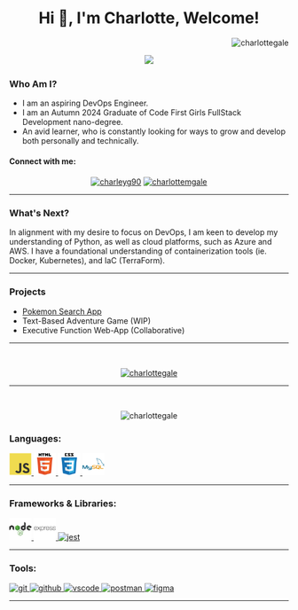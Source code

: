 <h1 align="center">Hi 👋, I'm Charlotte, Welcome!</h1>
<p align="right"> <img src="https://komarev.com/ghpvc/?username=charlottegale&label=Profile%20views&color=0e75b6&style=flat" alt="charlottegale" /> </p>

<p align="center">
<img src="https://github.com/CharlotteGale/imageStash/blob/logos/banner_image.png?raw=true">
</p>

<h3 align="left">Who Am I?</h3>
<p align=left>
    <ul>
        <li>I am an aspiring DevOps Engineer.</li>
        <li>I am an Autumn 2024 Graduate of Code First Girls FullStack Development nano-degree.</li>
        <li>An avid learner, who is constantly looking for ways to grow and develop both personally and technically.</li>
    </ul>
</p>
<h4 align="left">Connect with me:</h4>
<p align="center">
<a href="https://codepen.io/charleyg90" target="blank"><img align="center" src="https://raw.githubusercontent.com/rahuldkjain/github-profile-readme-generator/master/src/images/icons/Social/codepen.svg" alt="charleyg90" height="30" width="40" /></a>
<a href="https://linkedin.com/in/charlottemgale" target="blank"><img align="center" src="https://raw.githubusercontent.com/rahuldkjain/github-profile-readme-generator/master/src/images/icons/Social/linked-in-alt.svg" alt="charlottemgale" height="30" width="40" /></a>
</p>
<hr>

<h3 align="left">What's Next?</h3>
<p align="left">
In alignment with my desire to focus on DevOps, I am keen to develop my understanding of Python, as well as cloud platforms, such as Azure and AWS. I have a foundational understanding of containerization tools (ie. Docker, Kubernetes), and IaC (TerraForm).
</p>
<hr>

<h3 align="left">Projects</h3>
<p align="left">
    <ul>
        <li><a href="https://github.com/CharlotteGale/fcc-pokemon-search-app">Pokemon Search App</a></li>
        <li>Text-Based Adventure Game (WIP)</li>
        <li>Executive Function Web-App (Collaborative)</li>
    </ul>
</p>
<hr>
<br>
<p align="center"> <a href="https://github.com/ryo-ma/github-profile-trophy"><img src="https://github-profile-trophy.vercel.app/?username=charlottegale" alt="charlottegale" /></a> </p>
<hr>
<br>
<p align="center">
<img src="https://github-readme-stats.vercel.app/api/top-langs?username=charlottegale&show_icons=true&locale=en&layout=compact" alt="charlottegale" />
</p>

<h3 align="left">Languages:</h3>
<p align="left">
<!-- JavaScript -->
<a href="https://developer.mozilla.org/en-US/docs/Web/JavaScript" target="_blank" rel="noreferrer"> <img src="https://raw.githubusercontent.com/devicons/devicon/master/icons/javascript/javascript-original.svg" alt="javascript" width="40" height="40"/> </a>
<!-- HTML -->
<a href="https://www.w3.org/html/" target="_blank" rel="noreferrer"> <img src="https://raw.githubusercontent.com/devicons/devicon/master/icons/html5/html5-original-wordmark.svg" alt="html5" width="40" height="40"/> </a>
<!-- CSS -->
<a href="https://www.w3schools.com/css/" target="_blank" rel="noreferrer"> <img src="https://raw.githubusercontent.com/devicons/devicon/master/icons/css3/css3-original-wordmark.svg" alt="css3" width="40" height="40"/> </a> 
<!-- SQL -->
<a href="https://www.mysql.com/" target="_blank" rel="noreferrer"> <img src="https://raw.githubusercontent.com/devicons/devicon/master/icons/mysql/mysql-original-wordmark.svg" alt="mysql" width="40" height="40"/> </a>
</p>
<hr>

<h3 align="left">Frameworks & Libraries:</h3>
<p align='left'>
 <!-- Node.js -->
<a href="https://nodejs.org" target="_blank" rel="noreferrer"> <img src="https://raw.githubusercontent.com/devicons/devicon/master/icons/nodejs/nodejs-original-wordmark.svg" alt="nodejs" width="40" height="40"/> </a>
<!-- Express.js -->
<a href="https://expressjs.com" target="_blank" rel="noreferrer"> <img src="https://raw.githubusercontent.com/devicons/devicon/master/icons/express/express-original-wordmark.svg" alt="express" width="40" height="40"/> </a> 
<!-- Jest -->
<a href="https://jestjs.io" target="_blank" rel="noreferrer"> <img src="https://www.vectorlogo.zone/logos/jestjsio/jestjsio-icon.svg" alt="jest" width="40" height="40"/> </a>
</p>
<hr>

<h3  align="left">Tools:</h3>
<p align="left">
<!-- Git -->
<a href="https://git-scm.com/" target="_blank" rel="noreferrer"> <img src="https://www.vectorlogo.zone/logos/git-scm/git-scm-icon.svg" alt="git" width="40" height="40"/> </a>
<!-- GitHub -->
<a href="https://github.com" target="_blank"> <img src="https://cdn.jsdelivr.net/gh/devicons/devicon/icons/github/github-original.svg" alt="github" width="40" height="40"/> </a> 
<!-- VS Code -->
<a href="https://code.visualstudio.com/" target="_blank"> <img src="https://cdn.jsdelivr.net/gh/devicons/devicon/icons/vscode/vscode-original.svg" alt="vscode" width="40" height="40"/> </a>
 <!-- Postman  -->
<a href="https://postman.com" target="_blank" rel="noreferrer"> <img src="https://www.vectorlogo.zone/logos/getpostman/getpostman-icon.svg" alt="postman" width="40" height="40"/> </a>
<!-- Figma -->
<a href="https://www.figma.com/" target="_blank" rel="noreferrer"> <img src="https://www.vectorlogo.zone/logos/figma/figma-icon.svg" alt="figma" width="40" height="40"/> </a>
</p>
<hr>

